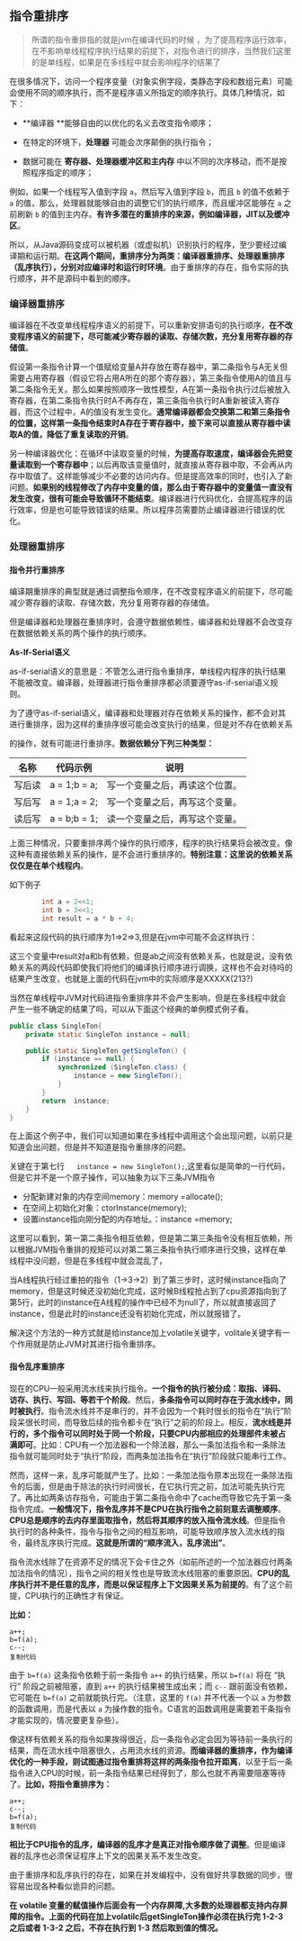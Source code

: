 ## 指令重排序

> 所谓的指令重排指的就是jvm在编译代码的时候 ，为了提高程序运行效率，在不影响单线程程序执行结果的前提下，对指令进行的排序，当然我们这里的是单线程，如果是在多线程中就会影响程序的结果了

在很多情况下，访问一个程序变量（对象实例字段，类静态字段和数组元素）可能会使用不同的顺序执行，而不是程序语义所指定的顺序执行。具体几种情况，如下：

- **编译器 **能够自由的以优化的名义去改变指令顺序；

- 在特定的环境下，**处理器** 可能会次序颠倒的执行指令；

- 数据可能在 **寄存器、处理器缓冲区和主内存** 中以不同的次序移动，而不是按照程序指定的顺序；

例如，如果一个线程写入值到字段 `a`，然后写入值到字段 `b`，而且 `b` 的值不依赖于 `a` 的值，那么，处理器就能够自由的调整它们的执行顺序，而且缓冲区能够在 `a` 之前刷新 `b` 的值到主内存。**有许多潜在的重排序的来源，例如编译器，JIT以及缓冲区**。

所以，从Java源码变成可以被机器（或虚拟机）识别执行的程序，至少要经过编译期和运行期。**在这两个期间，重排序分为两类：编译器重排序、处理器重排序（乱序执行），分别对应编译时和运行时环境**。由于重排序的存在，指令实际的执行顺序，并不是源码中看到的顺序。

###  编译器重排序

编译器在不改变单线程程序语义的前提下，可以重新安排语句的执行顺序，**在不改变程序语义的前提下，尽可能减少寄存器的读取、存储次数，充分复用寄存器的存储值**。

假设第一条指令计算一个值赋给变量A并存放在寄存器中，第二条指令与A无关但需要占用寄存器（假设它将占用A所在的那个寄存器），第三条指令使用A的值且与第二条指令无关。那么如果按照顺序一致性模型，A在第一条指令执行过后被放入寄存器，在第二条指令执行时A不再存在，第三条指令执行时A重新被读入寄存器，而这个过程中，A的值没有发生变化。**通常编译器都会交换第二和第三条指令的位置，这样第一条指令结束时A存在于寄存器中，接下来可以直接从寄存器中读取A的值，降低了重复读取的开销**。

另一种编译器优化：在循环中读取变量的时候，**为提高存取速度，编译器会先把变量读取到一个寄存器中**；以后再取该变量值时，就直接从寄存器中取，不会再从内存中取值了。这样能够减少不必要的访问内存。但是提高效率的同时，也引入了新问题。**如果别的线程修改了内存中变量的值，那么由于寄存器中的变量值一直没有发生改变，很有可能会导致循环不能结束**。编译器进行代码优化，会提高程序的运行效率，但是也可能导致错误的结果。所以程序员需要防止编译器进行错误的优化。

### 处理器重排序

#### 指令并行重排序

编译期重排序的典型就是通过调整指令顺序，在不改变程序语义的前提下，尽可能减少寄存器的读取、存储次数，充分复用寄存器的存储值。

但是编译器和处理器在重排序时，会遵守数据依赖性，编译器和处理器不会改变存在数据依赖关系的两个操作的执行顺序。

**As-If-Serial语义**

  as-if-serial语义的意思是：不管怎么进行指令重排序，单线程内程序的执行结果不能被改变。编译器，处理器进行指令重排序都必须要遵守as-if-serial语义规则。

  为了遵守as-if-serial语义，编译器和处理器对存在依赖关系的操作，都不会对其进行重排序，因为这样的重排序很可能会改变执行的结果，但是对不存在依赖关系

的操作，就有可能进行重排序。**数据依赖分下列三种类型：**

| 名称   | 代码示例     | 说明                           |
| ------ | ------------ | ------------------------------ |
| 写后读 | a = 1;b = a; | 写一个变量之后，再读这个位置。 |
| 写后写 | a = 1;a = 2; | 写一个变量之后，再写这个变量。 |
| 读后写 | a = b;b = 1; | 读一个变量之后，再写这个变量。 |

上面三种情况，只要重排序两个操作的执行顺序，程序的执行结果将会被改变。像这种有直接依赖关系的操作，是不会进行重排序的。**特别注意：这里说的依赖关系仅仅是在单个线程内**。

如下例子

```java
        int a = 2<<1;
        int b = 3<<1;
        int result = a * b + 4;
```

看起来这段代码的执行顺序为1=>2=>3,但是在jvm中可能不会这样执行：

这三个变量中result对a和b有依赖，但是ab之间没有依赖关系，也就是说，没有依赖关系的两段代码即使我们将他们的编译执行顺序进行调换，这样也不会对待吗的结果产生改变，也就是上面的代码在jvm中的实际顺序是XXXXX(213?)

当然在单线程中JVM对代码进指令重排序并不会产生影响，但是在多线程中就会产生一些不确定的结果了吗，可以从下面这个经典的单例模式例子看。

```java
public class SingleTon{
    private static SingleTon instance = null;

    public static SingleTon getSingleTon() {
        if (instance == null) {
            synchronized (SingleTon.class) {
                instance = new SingleTon();
            }
        }
        return  instance;
    }
}
```

在上面这个例子中，我们可以知道如果在多线程中调用这个会出现问题，以前只是知道会出问题，但是并不知道是指令重排序的问题。

关键在于第七行``   instance = new SingleTon();``,这里看似是简单的一行代码，但是它并不是一个原子操作，可以抽象为以下三条JVM指令

- 分配新建对象的内存空间memory：memory =allocate();
- 在空间上初始化对象：ctorInstance(memory); 
- 设置instance指向刚分配的内存地址。：instance =memory; 

这里可以看到，第一第二条指令相互依赖，但是第二第三条指令没有相互依赖，所以根据JVM指令重排的规矩可以对第二第三条指令执行顺序进行交换，这样在单线程中没问题，但是在多线程中就会混乱了，

当A线程执行经过重拍的指令（1->3->2）到了第三步时，这时候instance指向了memory，但是这时候还没初始化完成，这时候B线程抢占到了cpu资源指向到了第5行，此时的instance在A线程的操作中已经不为null了，所以就直接返回了instance，但是此时的instance还没有初始化完成，所以就报错了。

解决这个方法的一种方式就是给instance加上volatile关键字，volitale关键字有一个作用就是防止JVM对其进行指令重排序。

#### 指令乱序重排序

现在的CPU一般采用流水线来执行指令。**一个指令的执行被分成：取指、译码、访存、执行、写回、等若干个阶段**。然后，**多条指令可以同时存在于流水线中，同时被执行**。指令流水线并不是串行的，并不会因为一个耗时很长的指令在“执行”阶段呆很长时间，而导致后续的指令都卡在“执行”之前的阶段上。相反，**流水线是并行的，多个指令可以同时处于同一个阶段，只要CPU内部相应的处理部件未被占满即可**。比如：CPU有一个加法器和一个除法器，那么一条加法指令和一条除法指令就可能同时处于“执行”阶段，而两条加法指令在“执行”阶段就只能串行工作。

然而，这样一来，乱序可能就产生了。比如：一条加法指令原本出现在一条除法指令的后面，但是由于除法的执行时间很长，在它执行完之前，加法可能先执行完了。再比如两条访存指令，可能由于第二条指令命中了cache而导致它先于第一条指令完成。**一般情况下，指令乱序并不是CPU在执行指令之前刻意去调整顺序**。**CPU总是顺序的去内存里面取指令，然后将其顺序的放入指令流水线**。但是指令执行时的各种条件，指令与指令之间的相互影响，可能导致顺序放入流水线的指令，最终乱序执行完成。**这就是所谓的“顺序流入，乱序流出”**。

指令流水线除了在资源不足的情况下会卡住之外（如前所述的一个加法器应付两条加法指令的情况），指令之间的相关性也是导致流水线阻塞的重要原因。**CPU的乱序执行并不是任意的乱序，而是以保证程序上下文因果关系为前提的**。有了这个前提，CPU执行的正确性才有保证。

**比如：**

```
a++; 
b=f(a); 
c--;
复制代码
```

由于 `b=f(a)` 这条指令依赖于前一条指令 `a++` 的执行结果，所以 `b=f(a)` 将在 “执行” 阶段之前被阻塞，直到 `a++` 的执行结果被生成出来；而 `c--` 跟前面没有依赖，它可能在 `b=f(a)` 之前就能执行完。（注意，这里的 `f(a)` 并不代表一个以 `a` 为参数的函数调用，而是代表以 `a` 为操作数的指令。C语言的函数调用是需要若干条指令才能实现的，情况要更复杂些）。

像这样有依赖关系的指令如果挨得很近，后一条指令必定会因为等待前一条执行的结果，而在流水线中阻塞很久，占用流水线的资源。**而编译器的重排序，作为编译优化的一种手段，则试图通过指令重排将这样的两条指令拉开距离**，以至于后一条指令进入CPU的时候，前一条指令结果已经得到了，那么也就不再需要阻塞等待了。**比如，将指令重排序为：**

```
a++; 
c--; 
b=f(a);
复制代码
```

**相比于CPU指令的乱序，编译器的乱序才是真正对指令顺序做了调整**。但是编译器的乱序也必须保证程序上下文的因果关系不发生改变。

由于重排序和乱序执行的存在，如果在并发编程中，没有做好共享数据的同步，很容易出现各种看似诡异的问题。




**在 volatile 变量的赋值操作后面会有一个内存屏障,大多数的处理器都支持内存屏障的指令。上面的代码在加上volatilc后getSingleTon操作必须在执行完 1-2-3 之后或者 1-3-2 之后，不存在执行到 1-3 然后取到值的情况。**